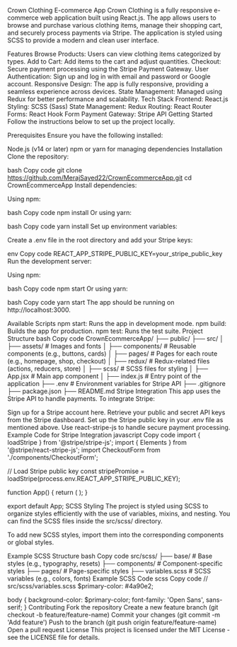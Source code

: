 Crown Clothing E-commerce App
Crown Clothing is a fully responsive e-commerce web application built using React.js. The app allows users to browse and purchase various clothing items, manage their shopping cart, and securely process payments via Stripe. The application is styled using SCSS to provide a modern and clean user interface.

Features
Browse Products: Users can view clothing items categorized by types.
Add to Cart: Add items to the cart and adjust quantities.
Checkout: Secure payment processing using the Stripe Payment Gateway.
User Authentication: Sign up and log in with email and password or Google account.
Responsive Design: The app is fully responsive, providing a seamless experience across devices.
State Management: Managed using Redux for better performance and scalability.
Tech Stack
Frontend: React.js
Styling: SCSS (Sass)
State Management: Redux
Routing: React Router
Forms: React Hook Form
Payment Gateway: Stripe API
Getting Started
Follow the instructions below to set up the project locally.

Prerequisites
Ensure you have the following installed:

Node.js (v14 or later)
npm or yarn for managing dependencies
Installation
Clone the repository:

bash
Copy code
git clone https://github.com/MerajSayed22/CrownEcommerceApp.git
cd CrownEcommerceApp
Install dependencies:

Using npm:

bash
Copy code
npm install
Or using yarn:

bash
Copy code
yarn install
Set up environment variables:

Create a .env file in the root directory and add your Stripe keys:

env
Copy code
REACT_APP_STRIPE_PUBLIC_KEY=your_stripe_public_key
Run the development server:

Using npm:

bash
Copy code
npm start
Or using yarn:

bash
Copy code
yarn start
The app should be running on http://localhost:3000.

Available Scripts
npm start: Runs the app in development mode.
npm build: Builds the app for production.
npm test: Runs the test suite.
Project Structure
bash
Copy code
CrownEcommerceApp/
├── public/
├── src/
│   ├── assets/               # Images and fonts
│   ├── components/           # Reusable components (e.g., buttons, cards)
│   ├── pages/                # Pages for each route (e.g., homepage, shop, checkout)
│   ├── redux/                # Redux-related files (actions, reducers, store)
│   ├── scss/                 # SCSS files for styling
│   ├── App.jsx               # Main app component
│   ├── index.js              # Entry point of the application
├── .env                      # Environment variables for Stripe API
├── .gitignore
├── package.json
├── README.md
Stripe Integration
This app uses the Stripe API to handle payments. To integrate Stripe:

Sign up for a Stripe account here.
Retrieve your public and secret API keys from the Stripe dashboard.
Set up the Stripe public key in your .env file as mentioned above.
Use react-stripe-js to handle secure payment processing.
Example Code for Stripe Integration
javascript
Copy code
import { loadStripe } from '@stripe/stripe-js';
import { Elements } from '@stripe/react-stripe-js';
import CheckoutForm from './components/CheckoutForm';

// Load Stripe public key
const stripePromise = loadStripe(process.env.REACT_APP_STRIPE_PUBLIC_KEY);

function App() {
  return (
    <Elements stripe={stripePromise}>
      <CheckoutForm />
    </Elements>
  );
}

export default App;
SCSS Styling
The project is styled using SCSS to organize styles efficiently with the use of variables, mixins, and nesting. You can find the SCSS files inside the src/scss/ directory.

To add new SCSS styles, import them into the corresponding components or global styles.

Example SCSS Structure
bash
Copy code
src/scss/
├── base/         # Base styles (e.g., typography, resets)
├── components/   # Component-specific styles
├── pages/        # Page-specific styles
├── variables.scss # SCSS variables (e.g., colors, fonts)
Example SCSS Code
scss
Copy code
// src/scss/variables.scss
$primary-color: #4a90e2;

body {
  background-color: $primary-color;
  font-family: 'Open Sans', sans-serif;
}
Contributing
Fork the repository
Create a new feature branch (git checkout -b feature/feature-name)
Commit your changes (git commit -m 'Add feature')
Push to the branch (git push origin feature/feature-name)
Open a pull request
License
This project is licensed under the MIT License - see the LICENSE file for details.
